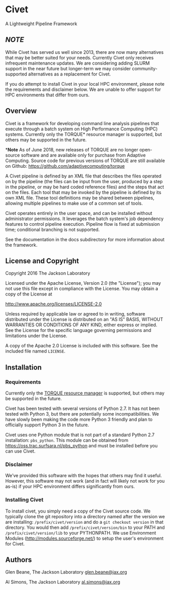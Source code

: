 # Civet
A Lightweight Pipeline Framework

## *NOTE*
While Civet has served us well since 2013, there are now many alternatives 
that may be better suited for your needs. Currently Civet only receives 
infrequent maintenance updates. We are considering adding SLURM support 
in the near future but longer-term we may consider community-supported 
alternatives as a replacement for Civet.

If you do attempt to install Civet in your local HPC environment, please
note the requirements and disclaimer below. We are unable to offer support 
for HPC environments that differ from ours.

## Overview
Civet is a framework for developing command line analysis pipelines 
that execute through a batch system on High Performance 
Computing (HPC) systems.  Currently only the TORQUE* resource manager is 
supported, but others may be supported in the future. 

***Note** As of June 2018, new releases of TORQUE are no longer 
open-source software and are available only for purchase from 
Adaptive Computing. Source code for previous versions of TORQUE are 
still available on Github: https://github.com/adaptivecomputing/torque

A Civet pipeline is defined by an XML file that describes the files 
operated on by the pipeline (the files can be input from the user, 
produced by a step in the pipeline, or may be hard coded reference 
files) and the steps that act on the files. Each tool that may be 
invoked by the pipeline is defined by its own XML file. These tool 
definitions may be shared between pipelines, allowing multiple 
pipelines to make use of a common set of tools.

Civet operates entirely in the user space, and can be installed 
without administrator permissions. It leverages the batch system's job 
dependency features to control pipeline execution. Pipeline flow is 
fixed at submission time; conditional branching is not supported.

See the documentation in the docs subdirectory for more information 
about the framework.

## License and Copyright

Copyright 2016 The Jackson Laboratory  
  
Licensed under the Apache License, Version 2.0 (the "License");
you may not use this file except in compliance with the License.
You may obtain a copy of the License at  
  
http://www.apache.org/licenses/LICENSE-2.0  
  
Unless required by applicable law or agreed to in writing, software
distributed under the License is distributed on an "AS IS" BASIS,
WITHOUT WARRANTIES OR CONDITIONS OF ANY KIND, either express or 
implied. See the License for the specific language governing 
permissions and limitations under the License.

A copy of the Apache 2.0 License is included with this software. See
the included file named `LICENSE`.

## Installation

### Requirements
Currently only the [TORQUE resource manager](https://github.com/adaptivecomputing/torque) is supported, but others may be supported in the future.

Civet has been tested with several versions of Python 2.7.  It has not
been tested with Python 3, but there are potentially some 
incompatibilities. We have slowly been making the code more Python 3 
friendly and plan to officially support Python 3 in the future.

Civet uses one Python module that is not part of a standard Python 2.7
installation: `pbs_python`. This module can be obtained from 
https://oss.trac.surfsara.nl/pbs_python and must be installed before 
you can use Civet.

### Disclaimer
We’ve provided this software with the hopes that others may find it useful.
However, this software may not work (and in fact will likely not work for you
as-is) if your HPC environment differs significantly from ours. 

### Installing Civet
To install civet, you simply need a copy of the Civet source code. We 
typically clone the git repository into a directory named after the 
version we are installing: `/prefix/civet/version` and do a 
`git checkout version` in that directory.  You would then add 
`/prefix/civet/version/bin` to your PATH and 
`/prefix/civet/version/lib` to your PYTHONPATH. We use Environment
Modules (http://modules.sourceforge.net/) to setup the user's 
environment for Civet.



## Authors
Glen Beane, The Jackson Laboratory
glen.beane@jax.org

Al Simons, The Jackson Laboratory
al.simons@jax.org